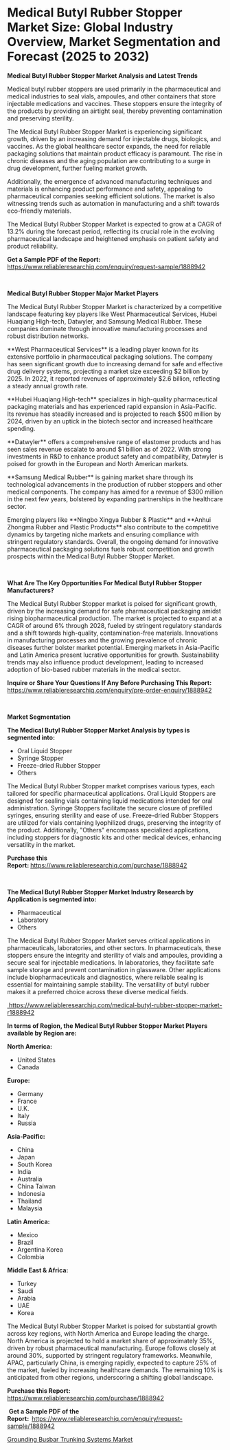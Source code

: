 <p><h1>Medical Butyl Rubber Stopper Market Size: Global Industry Overview, Market Segmentation and Forecast (2025 to 2032)</h1></p><p><strong>Medical Butyl Rubber Stopper Market Analysis and Latest Trends</strong></p>
<p><p>Medical butyl rubber stoppers are used primarily in the pharmaceutical and medical industries to seal vials, ampoules, and other containers that store injectable medications and vaccines. These stoppers ensure the integrity of the products by providing an airtight seal, thereby preventing contamination and preserving sterility.</p><p>The Medical Butyl Rubber Stopper Market is experiencing significant growth, driven by an increasing demand for injectable drugs, biologics, and vaccines. As the global healthcare sector expands, the need for reliable packaging solutions that maintain product efficacy is paramount. The rise in chronic diseases and the aging population are contributing to a surge in drug development, further fueling market growth.</p><p>Additionally, the emergence of advanced manufacturing techniques and materials is enhancing product performance and safety, appealing to pharmaceutical companies seeking efficient solutions. The market is also witnessing trends such as automation in manufacturing and a shift towards eco-friendly materials.</p><p>The Medical Butyl Rubber Stopper Market is expected to grow at a CAGR of 13.2% during the forecast period, reflecting its crucial role in the evolving pharmaceutical landscape and heightened emphasis on patient safety and product reliability.</p></p>
<p><strong>Get a Sample PDF of the Report:&nbsp;</strong> <a href="https://www.reliableresearchiq.com/enquiry/request-sample/1888942?utm_campaign=2313&utm_medium=2&utm_source=Github&utm_content=ia&utm_term=28032025&utm_id=medical-butyl-rubber-stopper">https://www.reliableresearchiq.com/enquiry/request-sample/1888942</a></p>
<p>&nbsp;</p>
<p><strong>Medical Butyl Rubber Stopper Major Market Players</strong></p>
<p><p>The Medical Butyl Rubber Stopper Market is characterized by a competitive landscape featuring key players like West Pharmaceutical Services, Hubei Huaqiang High-tech, Datwyler, and Samsung Medical Rubber. These companies dominate through innovative manufacturing processes and robust distribution networks.</p><p>**West Pharmaceutical Services** is a leading player known for its extensive portfolio in pharmaceutical packaging solutions. The company has seen significant growth due to increasing demand for safe and effective drug delivery systems, projecting a market size exceeding $2 billion by 2025. In 2022, it reported revenues of approximately $2.6 billion, reflecting a steady annual growth rate.</p><p>**Hubei Huaqiang High-tech** specializes in high-quality pharmaceutical packaging materials and has experienced rapid expansion in Asia-Pacific. Its revenue has steadily increased and is projected to reach $500 million by 2024, driven by an uptick in the biotech sector and increased healthcare spending.</p><p>**Datwyler** offers a comprehensive range of elastomer products and has seen sales revenue escalate to around $1 billion as of 2022. With strong investments in R&D to enhance product safety and compatibility, Datwyler is poised for growth in the European and North American markets.</p><p>**Samsung Medical Rubber** is gaining market share through its technological advancements in the production of rubber stoppers and other medical components. The company has aimed for a revenue of $300 million in the next few years, bolstered by expanding partnerships in the healthcare sector.</p><p>Emerging players like **Ningbo Xingya Rubber & Plastic** and **Anhui Zhongma Rubber and Plastic Products** also contribute to the competitive dynamics by targeting niche markets and ensuring compliance with stringent regulatory standards. Overall, the ongoing demand for innovative pharmaceutical packaging solutions fuels robust competition and growth prospects within the Medical Butyl Rubber Stopper Market.</p></p>
<p>&nbsp;</p>
<p><strong>What Are The Key Opportunities For Medical Butyl Rubber Stopper Manufacturers?</strong></p>
<p><p>The Medical Butyl Rubber Stopper market is poised for significant growth, driven by the increasing demand for safe pharmaceutical packaging amidst rising biopharmaceutical production. The market is projected to expand at a CAGR of around 6% through 2028, fueled by stringent regulatory standards and a shift towards high-quality, contamination-free materials. Innovations in manufacturing processes and the growing prevalence of chronic diseases further bolster market potential. Emerging markets in Asia-Pacific and Latin America present lucrative opportunities for growth. Sustainability trends may also influence product development, leading to increased adoption of bio-based rubber materials in the medical sector.</p></p>
<p><strong>Inquire or Share Your Questions If Any Before Purchasing This Report:</strong> <a href="https://www.reliableresearchiq.com/enquiry/pre-order-enquiry/1888942?utm_campaign=2313&utm_medium=2&utm_source=Github&utm_content=ia&utm_term=28032025&utm_id=medical-butyl-rubber-stopper">https://www.reliableresearchiq.com/enquiry/pre-order-enquiry/1888942</a></p>
<p>&nbsp;</p>
<p><strong>Market Segmentation</strong></p>
<p><strong>The Medical Butyl Rubber Stopper Market Analysis by types is segmented into:</strong></p>
<p><ul><li>Oral Liquid Stopper</li><li>Syringe Stopper</li><li>Freeze-dried Rubber Stopper</li><li>Others</li></ul></p>
<p><p>The Medical Butyl Rubber Stopper market comprises various types, each tailored for specific pharmaceutical applications. Oral Liquid Stoppers are designed for sealing vials containing liquid medications intended for oral administration. Syringe Stoppers facilitate the secure closure of prefilled syringes, ensuring sterility and ease of use. Freeze-dried Rubber Stoppers are utilized for vials containing lyophilized drugs, preserving the integrity of the product. Additionally, "Others" encompass specialized applications, including stoppers for diagnostic kits and other medical devices, enhancing versatility in the market.</p></p>
<p><strong>Purchase this Report:&nbsp;</strong><a href="https://www.reliableresearchiq.com/purchase/1888942?utm_campaign=2313&utm_medium=2&utm_source=Github&utm_content=ia&utm_term=28032025&utm_id=medical-butyl-rubber-stopper">https://www.reliableresearchiq.com/purchase/1888942</a></p>
<p>&nbsp;</p>
<p><strong>The Medical Butyl Rubber Stopper Market Industry Research by Application is segmented into:</strong></p>
<p><ul><li>Pharmaceutical</li><li>Laboratory</li><li>Others</li></ul></p>
<p><p>The Medical Butyl Rubber Stopper Market serves critical applications in pharmaceuticals, laboratories, and other sectors. In pharmaceuticals, these stoppers ensure the integrity and sterility of vials and ampoules, providing a secure seal for injectable medications. In laboratories, they facilitate safe sample storage and prevent contamination in glassware. Other applications include biopharmaceuticals and diagnostics, where reliable sealing is essential for maintaining sample stability. The versatility of butyl rubber makes it a preferred choice across these diverse medical fields.</p></p>
<p><a href="https://www.reliableresearchiq.com/medical-butyl-rubber-stopper-market-r1888942?utm_campaign=2313&utm_medium=2&utm_source=Github&utm_content=ia&utm_term=28032025&utm_id=medical-butyl-rubber-stopper">&nbsp;https://www.reliableresearchiq.com/medical-butyl-rubber-stopper-market-r1888942</a></p>
<p><strong>In terms of Region, the Medical Butyl Rubber Stopper Market Players available by Region are:</strong></p>
<p>
    <p> <strong> North America: </strong>
        <ul>
            <li>United States</li>
            <li>Canada</li>
        </ul>
        </p> 
    <p> <strong> Europe: </strong>
        <ul>
            <li>Germany</li>
            <li>France</li>
            <li>U.K.</li>
            <li>Italy</li>
            <li>Russia</li>
        </ul>
        </p> 
    <p> <strong> Asia-Pacific: </strong>
        <ul>
            <li>China</li>
            <li>Japan</li>
            <li>South Korea</li>
            <li>India</li>
            <li>Australia</li>
            <li>China Taiwan</li>
            <li>Indonesia</li>
            <li>Thailand</li>
            <li>Malaysia</li>
        </ul>
        </p> 
    <p> <strong> Latin America: </strong>
        <ul>
            <li>Mexico</li>
            <li>Brazil</li>
            <li>Argentina Korea</li>
            <li>Colombia</li>
        </ul>
        </p> 
    <p> <strong> Middle East & Africa: </strong>
        <ul>
            <li>Turkey</li>
            <li>Saudi</li>
            <li>Arabia</li>
            <li>UAE</li>
            <li>Korea</li>
        </ul>
    </p>
    </p>
<p><p>The Medical Butyl Rubber Stopper Market is poised for substantial growth across key regions, with North America and Europe leading the charge. North America is projected to hold a market share of approximately 35%, driven by robust pharmaceutical manufacturing. Europe follows closely at around 30%, supported by stringent regulatory frameworks. Meanwhile, APAC, particularly China, is emerging rapidly, expected to capture 25% of the market, fueled by increasing healthcare demands. The remaining 10% is anticipated from other regions, underscoring a shifting global landscape.</p></p>
<p><strong>Purchase this Report: </strong><a href="https://www.reliableresearchiq.com/purchase/1888942?utm_campaign=2313&utm_medium=2&utm_source=Github&utm_content=ia&utm_term=28032025&utm_id=medical-butyl-rubber-stopper">https://www.reliableresearchiq.com/purchase/1888942</a></p>
<p>&nbsp;<strong>Get a Sample PDF of the Report:&nbsp;&nbsp;</strong><a href="https://www.reliableresearchiq.com/enquiry/request-sample/1888942?utm_campaign=2313&utm_medium=2&utm_source=Github&utm_content=ia&utm_term=28032025&utm_id=medical-butyl-rubber-stopper">https://www.reliableresearchiq.com/enquiry/request-sample/1888942</a></p>
<p><strong></strong></p>
<p><p><a href="https://github.com/klindsey95/Market-Research-Report-List-1/blob/main/grounding-busbar-trunking-systems-market.md?utm_campaign=2313&utm_medium=2&utm_source=Github&utm_content=ia&utm_term=28032025&utm_id=medical-butyl-rubber-stopper">Grounding Busbar Trunking Systems Market</a></p></p>